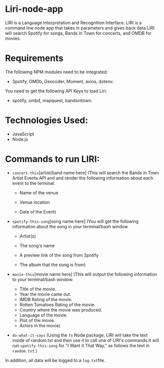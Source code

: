 # Liri-node-app
LIRI is a Language Interpretation and Recognition Interface. LIRI is a command line node app that takes in parameters and gives back data.LIRI will search Spotify for songs, Bands in Town for concerts, and OMDB for movies.

# Requirements
The following NPM modules need to be integrated:
- Spotify, OMDb, Geocoder, Moment, axios, dotenv. 

You need to get the following API Keys to load Liri:
- spotify, ombd, mapquest, bandsintown.

# Technologies Used:
- JavaScript
- Node.js

# Commands to run LIRI:
   
   * `concert-this`[artist/band name here]
(This will search the Bands in Town Artist Events API and and render the following information about each event to the terminal:

     * Name of the venue

     * Venue location

     * Date of the Event)
     
   * `spotify-this-song`[song name here]
   (You will get the following information about the song in your terminal/bash window

     * Artist(s)

     * The song's name

     * A preview link of the song from Spotify

     * The album that the song is from)

   * `movie-this`[movie name here]
   (This will output the following information to your terminal/bash window:
       * Title of the movie.
       * Year the movie came out.
       * IMDB Rating of the movie.
       * Rotten Tomatoes Rating of the movie.
       * Country where the movie was produced.
       * Language of the movie.
       * Plot of the movie.
       * Actors in the movie)

   * `do-what-it-says`
   (Using the `fs` Node package, LIRI will take the text inside of random.txt and then use it to call one of LIRI's commands.It will run `spotify-this-song` for "I Want it That Way," as follows the text in `random.txt`.)

In addition, all data will be logged to a `log.txt`file.
